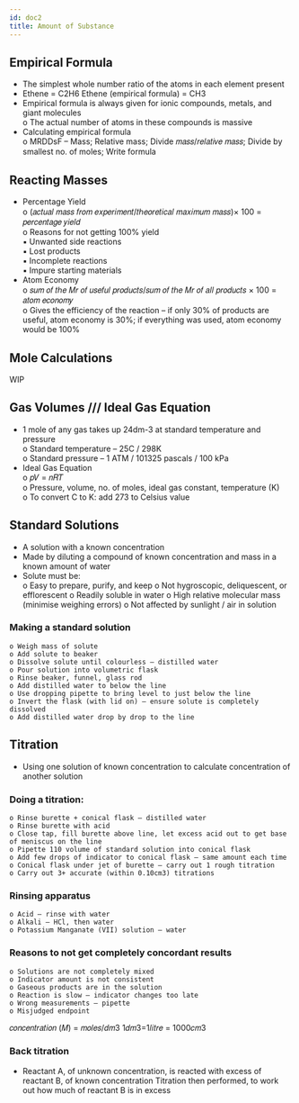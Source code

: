 ```yaml
---
id: doc2
title: Amount of Substance
---
```


## Empirical Formula  
- The simplest whole number ratio of the atoms in each element present  
- Ethene = C2H6 Ethene (empirical formula) = CH3  
- Empirical formula is always given for ionic compounds, metals, and giant molecules  
	o The actual number of atoms in these compounds is massive  
- Calculating empirical formula  
	o MRDDsF – Mass; Relative mass; Divide 𝑚𝑎𝑠𝑠/𝑟𝑒𝑙𝑎𝑡𝑖𝑣𝑒 𝑚𝑎𝑠𝑠; Divide by smallest no. of moles; Write formula  
  
## Reacting Masses  
- Percentage Yield  
	o (𝑎𝑐𝑡𝑢𝑎𝑙 𝑚𝑎𝑠𝑠 𝑓𝑟𝑜𝑚 𝑒𝑥𝑝𝑒𝑟𝑖𝑚𝑒𝑛𝑡/𝑡ℎ𝑒𝑜𝑟𝑒𝑡𝑖𝑐𝑎𝑙 𝑚𝑎𝑥𝑖𝑚𝑢𝑚 𝑚𝑎𝑠𝑠)× 100 = 𝑝𝑒𝑟𝑐𝑒𝑛𝑡𝑎𝑔𝑒 𝑦𝑖𝑒𝑙𝑑  
	o Reasons for not getting 100% yield  
		▪ Unwanted side reactions  
		▪ Lost products  
		▪ Incomplete reactions  
		▪ Impure starting materials  
- Atom Economy  
	o 𝑠𝑢𝑚 𝑜𝑓 𝑡ℎ𝑒 𝑀𝑟 𝑜𝑓 𝑢𝑠𝑒𝑓𝑢𝑙 𝑝𝑟𝑜𝑑𝑢𝑐𝑡𝑠/𝑠𝑢𝑚 𝑜𝑓 𝑡ℎ𝑒 𝑀𝑟 𝑜𝑓 𝑎𝑙𝑙 𝑝𝑟𝑜𝑑𝑢𝑐𝑡𝑠 × 100 = 𝑎𝑡𝑜𝑚 𝑒𝑐𝑜𝑛𝑜𝑚𝑦  
	o Gives the efficiency of the reaction – if only 30% of products are useful, atom economy is 30%; if everything was used, atom economy would be 100%  

## Mole Calculations  
WIP  

## Gas Volumes /// Ideal Gas Equation  
- 1 mole of any gas takes up 24dm-3 at standard temperature and pressure  
	o Standard temperature – 25C / 298K  
	o Standard pressure – 1 ATM / 101325 pascals / 100 kPa  
- Ideal Gas Equation  
	o 𝑝𝑉 = 𝑛𝑅𝑇  
	o Pressure, volume, no. of moles, ideal gas constant, temperature (K)  
	o To convert C to K: add 273 to Celsius value  

## Standard Solutions  
- A solution with a known concentration  
- Made by diluting a compound of known concentration and mass in a known amount of water  
- Solute must be:  
	o Easy to prepare, purify, and keep
	o Not hygroscopic, deliquescent, or efflorescent
	o Readily soluble in water
	o High relative molecular mass (minimise weighing errors)
	o Not affected by sunlight / air in solution
### Making a standard solution
	o Weigh mass of solute
	o Add solute to beaker
	o Dissolve solute until colourless – distilled water
	o Pour solution into volumetric flask
	o Rinse beaker, funnel, glass rod
	o Add distilled water to below the line
	o Use dropping pipette to bring level to just below the line
	o Invert the flask (with lid on) – ensure solute is completely dissolved
	o Add distilled water drop by drop to the line

## Titration
- Using one solution of known concentration to calculate concentration of another solution
### Doing a titration:
	o Rinse burette + conical flask – distilled water
	o Rinse burette with acid
	o Close tap, fill burette above line, let excess acid out to get base of meniscus on the line
	o Pipette 110 volume of standard solution into conical flask
	o Add few drops of indicator to conical flask – same amount each time
	o Conical flask under jet of burette – carry out 1 rough titration
	o Carry out 3+ accurate (within 0.10cm3) titrations
### Rinsing apparatus
	o Acid – rinse with water
	o Alkali – HCl, then water
	o Potassium Manganate (VII) solution – water
### Reasons to not get completely concordant results
	o Solutions are not completely mixed
	o Indicator amount is not consistent
	o Gaseous products are in the solution
	o Reaction is slow – indicator changes too late
	o Wrong measurements – pipette
	o Misjudged endpoint

𝑐𝑜𝑛𝑐𝑒𝑛𝑡𝑟𝑎𝑡𝑖𝑜𝑛 (𝑀) = 𝑚𝑜𝑙𝑒𝑠/𝑑𝑚3 1𝑑𝑚3=1𝑙𝑖𝑡𝑟𝑒 = 1000𝑐𝑚3

### Back titration
- Reactant A, of unknown concentration, is reacted with excess of reactant B, of known concentration Titration then performed, to work out how much of reactant B is in excess








